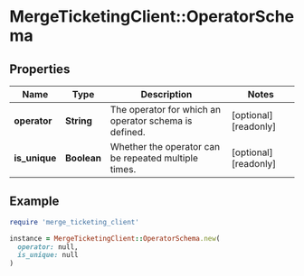 # MergeTicketingClient::OperatorSchema

## Properties

| Name | Type | Description | Notes |
| ---- | ---- | ----------- | ----- |
| **operator** | **String** | The operator for which an operator schema is defined. | [optional][readonly] |
| **is_unique** | **Boolean** | Whether the operator can be repeated multiple times. | [optional][readonly] |

## Example

```ruby
require 'merge_ticketing_client'

instance = MergeTicketingClient::OperatorSchema.new(
  operator: null,
  is_unique: null
)
```

